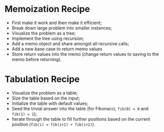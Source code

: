 # Memoization Recipe

- First make it work and then make it efficient;
- Break down large problem into smaller instances;
- Visualize the problem as a tree;
- Implement the tree using recursion;
- Add a memo object and share amongst all recursive calls;
- Add a new base case to return memo values
- Store return values into the memo (change return values to saving to the memo before returning).

# Tabulation Recipe

- Visualize the problem as a table;
- Size the table based on the input;
- Initialize the table with default values;
- Seed the trivial answer into the table (for Fibonacci, `fib(0) = 0` and `fib(1) = 1`);
- Iterate through the table to fill further positions based on the current position (`fib(i) = fib(i+1) + fib(i+2)`).
